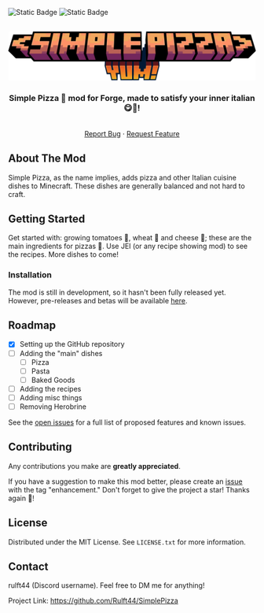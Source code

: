 ![Static Badge](https://img.shields.io/badge/-CurseForge-white?style=flat-square&logo=curseforge&logoColor=white&color=f16436)
![Static Badge](https://img.shields.io/badge/-Modrinth-white?style=flat-square&logo=modrinth&logoColor=white&color=%231bd96a)




<!-- PROJECT LOGO -->
<br />
<div align="center">
  <a href="https://github.com/Rulft44/SimplePizza">
    <img src="src/main/resources/assets/simplepizza/textures/other/mod_title.png" alt="Logo">
  </a>

<h3 align="center">  Simple Pizza 🍕 mod for Forge, made to satisfy your inner italian 😋🤤!</h3>

  <p align="center">
    <br />
    <a href="https://github.com/Rulft44/SimplePizza/issues">Report Bug</a>
    ·
    <a href="https://github.com/Rulft44/SimplePizza/issues">Request Feature</a>
  </p>
</div>






<!-- ABOUT THE PROJECT -->
## About The Mod

Simple Pizza, as the name implies, adds pizza and other Italian cuisine dishes to Minecraft. These dishes are generally balanced and not hard to craft.


<!-- GETTING STARTED -->
## Getting Started

Get started with: growing tomatoes 🍅, wheat 🌽 and cheese 🧀; these are the main ingredients for pizzas 🍕. Use JEI (or any recipe showing mod) to see the recipes.
More dishes to come!

### Installation

The mod is still in development, so it hasn't been fully released yet. However, pre-releases and betas will be available [here](https://github.com/Rulft44/SimplePizza/releases).


<!-- ROADMAP -->
## Roadmap

- [x] Setting up the GitHub repository
- [ ] Adding the "main" dishes
  - [ ] Pizza
  - [ ] Pasta
  - [ ] Baked Goods
- [ ] Adding the recipes
- [ ] Adding misc things
- [ ] Removing Herobrine

See the [open issues](https://github.com/Rulft44/SimplePizza/issues) for a full list of proposed features and known issues.


<!-- CONTRIBUTING -->
## Contributing

Any contributions you make are **greatly appreciated**.

If you have a suggestion to make this mod better, please create an [issue](https://github.com/Rulft44/SimplePizza/issues) with the tag "enhancement."
Don't forget to give the project a star! Thanks again 🤗!



<!-- LICENSE -->
## License

Distributed under the MIT License. See `LICENSE.txt` for more information.


<!-- CONTACT -->
## Contact


rulft44 (Discord username). 
Feel free to DM me for anything!


Project Link: https://github.com/Rulft44/SimplePizza
